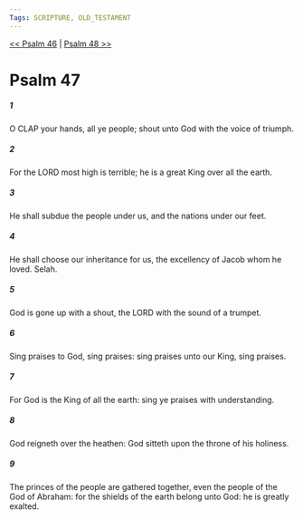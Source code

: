 ```yaml
---
Tags: SCRIPTURE, OLD_TESTAMENT
---
```


[<< Psalm 46](OLD_TESTAMENT/19_Psalms/Psalm_46.md) | [Psalm 48 >>](OLD_TESTAMENT/19_Psalms/Psalm_48.md)

# Psalm 47

##### 1

O CLAP your hands, all ye people; shout unto God with the voice of triumph.

##### 2

For the LORD most high is terrible; he is a great King over all the earth.

##### 3

He shall subdue the people under us, and the nations under our feet.

##### 4

He shall choose our inheritance for us, the excellency of Jacob whom he loved. Selah.

##### 5

God is gone up with a shout, the LORD with the sound of a trumpet.

##### 6

Sing praises to God, sing praises: sing praises unto our King, sing praises.

##### 7

For God is the King of all the earth: sing ye praises with understanding.

##### 8

God reigneth over the heathen: God sitteth upon the throne of his holiness.

##### 9

The princes of the people are gathered together, even the people of the God of Abraham: for the shields of the earth belong unto God: he is greatly exalted.
